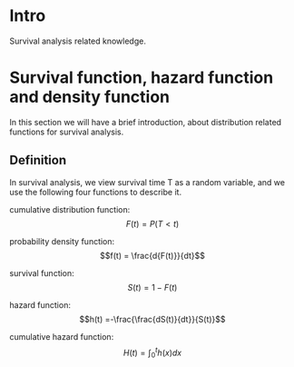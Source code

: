 
# Intro
Survival analysis related knowledge.

# Survival function, hazard function and density function

In this section we will have a brief introduction, about distribution related
functions for survival analysis.

## Definition
In survival analysis, we view survival time T as a random variable, and we use
the following four functions to describe it.

cumulative distribution function: $$F(t) = P(T < t)$$

probability density function: $$f(t) = \frac{d{F(t)}}{dt}$$

survival function: $$S(t) = 1 - F(t)$$

hazard function: $$h(t) =-\frac{\frac{dS(t)}{dt}}{S(t)}$$

cumulative hazard function: $$H(t) =\int^t_0 h(x)dx$$
